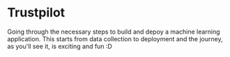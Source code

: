 # Trustpilot
Going through the necessary steps to build and depoy a machine learning application. This starts from data collection to deployment and the journey, as you'll see it, is exciting and fun :D
